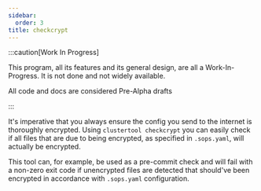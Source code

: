 ```yaml
---
sidebar:
  order: 3
title: checkcrypt
---
```


:::caution[Work In Progress]

This program, all its features and its general design, are all a Work-In-Progress. It is not done and not widely available.

All code and docs are considered Pre-Alpha drafts

:::

It's imperative that you always ensure the config you send to the internet is thoroughly encrypted. Using `clustertool checkcrypt` you can easily check if all files that are due to being encrypted, as specified in `.sops.yaml`, will actually be encrypted.

This tool can, for example, be used as a pre-commit check and will fail with a non-zero exit code if unencrypted files are detected that should've been encrypted in accordance with `.sops.yaml` configuration.
